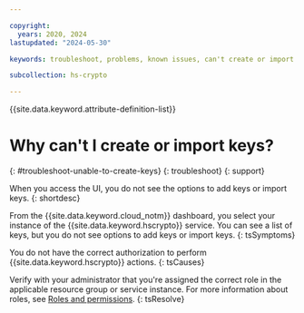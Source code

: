 ```yaml
---

copyright:
  years: 2020, 2024
lastupdated: "2024-05-30"

keywords: troubleshoot, problems, known issues, can't create or import keys

subcollection: hs-crypto

---
```


{{site.data.keyword.attribute-definition-list}}




# Why can't I create or import keys?
{: #troubleshoot-unable-to-create-keys}
{: troubleshoot}
{: support}

When you access the UI, you do not see the options to add keys or import keys.
{: shortdesc}

From the {{site.data.keyword.cloud_notm}} dashboard, you select your instance of the {{site.data.keyword.hscrypto}} service. You can see a list of keys, but you do not see options to add keys or import keys.
{: tsSymptoms}

You do not have the correct authorization to perform {{site.data.keyword.hscrypto}} actions.
{: tsCauses}

Verify with your administrator that you're assigned the correct role in the applicable resource group or service instance. For more information about roles, see [Roles and permissions](/docs/hs-crypto?topic=hs-crypto-manage-access#roles).
{: tsResolve}
